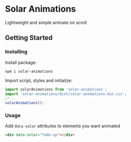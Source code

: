 # Solar Animations
Lightweight and simple animate on scroll

## Getting Started
### Installing
Install package:
```
npm i solar-animations
```

Import script, styles and initialize:
```js
import solarAnimations from 'solar-animations';
import 'solar-animations/dist/solar-animations.min.css';
// ..
solarAnimations();
```

### Usage
Add `data-solar` attributes to elements you want animated
```html
<div data-solar="fade-up"></div>
```
